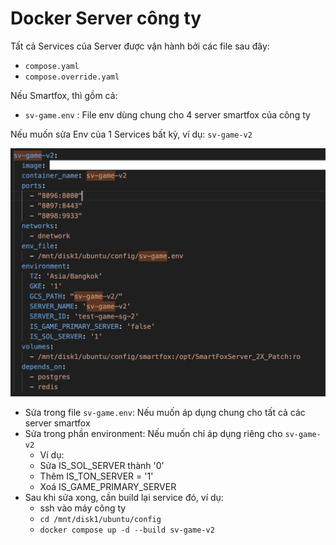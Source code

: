 # Docker Server công ty

Tất cả Services của Server được vận hành bởi các file sau đây:
- `compose.yaml`
- `compose.override.yaml`

Nếu Smartfox, thì gồm cả:
- `sv-game.env` : File env dùng chung cho 4 server smartfox của công ty


Nếu muốn sửa Env của 1 Services bất kỳ, ví dụ: `sv-game-v2`

![sv-game-v2](images/server_cong_ty/sample2.png)

- Sửa trong file `sv-game.env`: Nếu muốn áp dụng chung cho tất cả các server smartfox
- Sửa trong phần environment: Nếu muốn chỉ áp dụng riêng cho `sv-game-v2`
  - Ví dụ:
  - Sửa IS_SOL_SERVER thành '0'
  - Thêm IS_TON_SERVER = '1'
  - Xoá IS_GAME_PRIMARY_SERVER
- Sau khi sửa xong, cần build lại service đó, ví dụ:
  - ssh vào máy công ty
  - `cd /mnt/disk1/ubuntu/config`
  - `docker compose up -d --build sv-game-v2`


